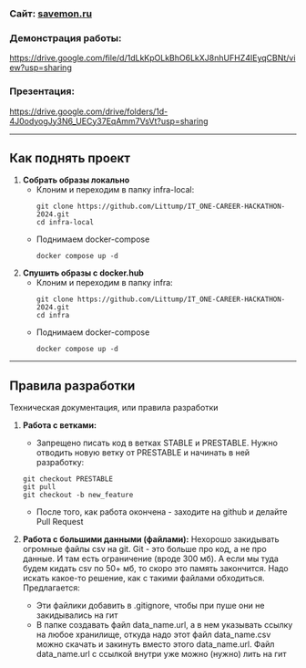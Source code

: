 ### Сайт: [savemon.ru](https://savemon.ru)

### Демонстрация работы:
https://drive.google.com/file/d/1dLkKpOLkBhO6LkXJ8nhUFHZ4IEyqCBNt/view?usp=sharing

### Презентация:
https://drive.google.com/drive/folders/1d-4J0odyogJy3N6_UECy37EqAmm7VsVt?usp=sharing

---

## Как поднять проект

1. **Собрать образы локально**
   - Клоним и переходим в папку infra-local:
     ```
     git clone https://github.com/Littump/IT_ONE-CAREER-HACKATHON-2024.git
     cd infra-local
     ```
   - Поднимаем docker-compose
     ```
     docker compose up -d
     ```
2. **Спушить образы с docker.hub**
   - Клоним и переходим в папку infra:
     ```
     git clone https://github.com/Littump/IT_ONE-CAREER-HACKATHON-2024.git
     cd infra
     ```
   - Поднимаем docker-compose
     ```
     docker compose up -d
     ```
---

## Правила разработки
Техническая документация, или правила разработки

1. **Работа с ветками:**
    - Запрещено писать код в ветках STABLE и PRESTABLE. Нужно отводить новую ветку от PRESTABLE и начинать в ней разработку:

    ```
    git checkout PRESTABLE
    git pull
    git checkout -b new_feature
    ```

    - После того, как работа окончена - заходите на github и делайте Pull Request

2. **Работа с большими данными (файлами):**
    Нехорошо закидывать огромные файлы csv на git. Git - это больше про код, а не про данные. И там есть ограничение (вроде 300 мб). А если мы туда будем кидать csv по 50+ мб, то скоро это память закончится. Надо искать какое-то решение, как с такими файлами обходиться. Предлагается:

    - Эти файлики добавить в .gitignore, чтобы при пуше они не закидывались на гит
    - В папке создавать файл data_name.url, а в нем указывать ссылку на любое хранилище, откуда надо этот файл data_name.csv можно скачать и закинуть вместо этого data_name.url. Файл data_name.url с ссылкой внутри уже можно (нужно) лить на гит

